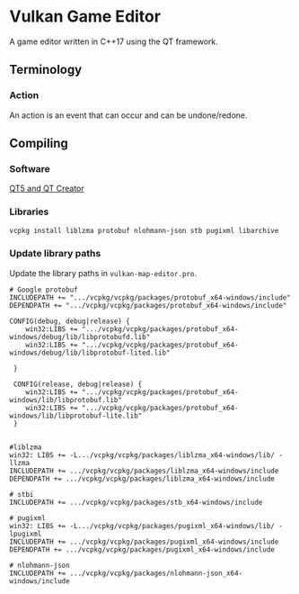 # Vulkan Game Editor

A game editor written in C++17 using the QT framework.

## Terminology

### Action

An action is an event that can occur and can be undone/redone.

## Compiling

### Software

[QT5 and QT Creator](https://www.qt.io/download-open-source)

### Libraries

```bash
vcpkg install liblzma protobuf nlohmann-json stb pugixml libarchive
```

### Update library paths

Update the library paths in `vulkan-map-editor.pro`.

```qmake
# Google protobuf
INCLUDEPATH += ".../vcpkg/vcpkg/packages/protobuf_x64-windows/include"
DEPENDPATH += ".../vcpkg/vcpkg/packages/protobuf_x64-windows/include"

CONFIG(debug, debug|release) {
    win32:LIBS += ".../vcpkg/vcpkg/packages/protobuf_x64-windows/debug/lib/libprotobufd.lib"
    win32:LIBS += ".../vcpkg/vcpkg/packages/protobuf_x64-windows/debug/lib/libprotobuf-lited.lib"

 }

 CONFIG(release, debug|release) {
    win32:LIBS += ".../vcpkg/vcpkg/packages/protobuf_x64-windows/lib/libprotobuf.lib"
    win32:LIBS += ".../vcpkg/vcpkg/packages/protobuf_x64-windows/lib/libprotobuf-lite.lib"
 }


#liblzma
win32: LIBS += -L.../vcpkg/vcpkg/packages/liblzma_x64-windows/lib/ -llzma
INCLUDEPATH += .../vcpkg/vcpkg/packages/liblzma_x64-windows/include
DEPENDPATH += .../vcpkg/vcpkg/packages/liblzma_x64-windows/include

# stbi
INCLUDEPATH += .../vcpkg/vcpkg/packages/stb_x64-windows/include

# pugixml
win32: LIBS += -L.../vcpkg/vcpkg/packages/pugixml_x64-windows/lib/ -lpugixml
INCLUDEPATH += .../vcpkg/vcpkg/packages/pugixml_x64-windows/include
DEPENDPATH += .../vcpkg/vcpkg/packages/pugixml_x64-windows/include

# nlohmann-json
INCLUDEPATH += .../vcpkg/vcpkg/packages/nlohmann-json_x64-windows/include
```
